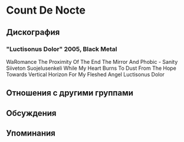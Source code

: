 # Count De Nocte



## Дискография

### "Luctisonus Dolor" 2005, Black Metal

WaRomance 
The Proximity Of The End 
The Mirror And Phobic - Sanity 
Siiveton Suojelusenkeli 
While My Heart Burns To Dust 
From The Hope Towards 
Vertical Horizon 
For My Fleshed Angel 
Luctisonus Dolor


## Отношения с другими группами


## Обсуждения


## Упоминания

